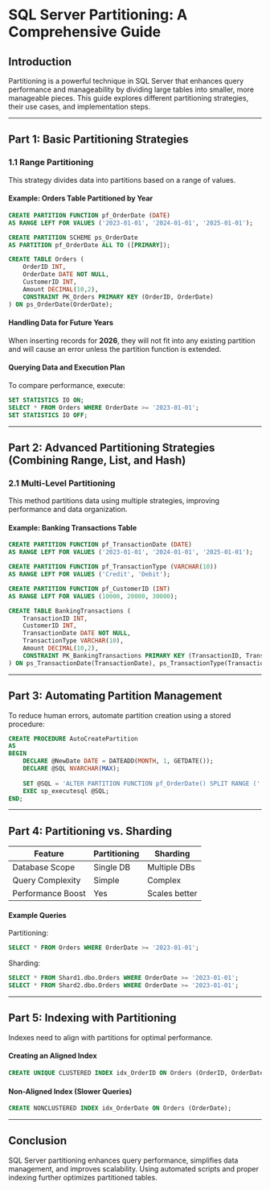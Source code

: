 # SQL Server Partitioning: A Comprehensive Guide

## Introduction
Partitioning is a powerful technique in SQL Server that enhances query performance and manageability by dividing large tables into smaller, more manageable pieces. This guide explores different partitioning strategies, their use cases, and implementation steps.

---

## **Part 1: Basic Partitioning Strategies**

### **1.1 Range Partitioning**
This strategy divides data into partitions based on a range of values.

#### Example: Orders Table Partitioned by Year
```sql
CREATE PARTITION FUNCTION pf_OrderDate (DATE)
AS RANGE LEFT FOR VALUES ('2023-01-01', '2024-01-01', '2025-01-01');

CREATE PARTITION SCHEME ps_OrderDate 
AS PARTITION pf_OrderDate ALL TO ([PRIMARY]);

CREATE TABLE Orders (
    OrderID INT,
    OrderDate DATE NOT NULL,
    CustomerID INT,
    Amount DECIMAL(10,2),
    CONSTRAINT PK_Orders PRIMARY KEY (OrderID, OrderDate)
) ON ps_OrderDate(OrderDate);
```

#### **Handling Data for Future Years**
When inserting records for **2026**, they will not fit into any existing partition and will cause an error unless the partition function is extended.

#### **Querying Data and Execution Plan**
To compare performance, execute:
```sql
SET STATISTICS IO ON;
SELECT * FROM Orders WHERE OrderDate >= '2023-01-01';
SET STATISTICS IO OFF;
```

---

## **Part 2: Advanced Partitioning Strategies (Combining Range, List, and Hash)**

### **2.1 Multi-Level Partitioning**
This method partitions data using multiple strategies, improving performance and data organization.

#### Example: Banking Transactions Table
```sql
CREATE PARTITION FUNCTION pf_TransactionDate (DATE)
AS RANGE LEFT FOR VALUES ('2023-01-01', '2024-01-01', '2025-01-01');

CREATE PARTITION FUNCTION pf_TransactionType (VARCHAR(10))
AS RANGE LEFT FOR VALUES ('Credit', 'Debit');

CREATE PARTITION FUNCTION pf_CustomerID (INT)
AS RANGE LEFT FOR VALUES (10000, 20000, 30000);

CREATE TABLE BankingTransactions (
    TransactionID INT,
    CustomerID INT,
    TransactionDate DATE NOT NULL,
    TransactionType VARCHAR(10),
    Amount DECIMAL(10,2),
    CONSTRAINT PK_BankingTransactions PRIMARY KEY (TransactionID, TransactionDate, CustomerID)
) ON ps_TransactionDate(TransactionDate), ps_TransactionType(TransactionType), ps_CustomerID(CustomerID);
```

---

## **Part 3: Automating Partition Management**
To reduce human errors, automate partition creation using a stored procedure:
```sql
CREATE PROCEDURE AutoCreatePartition
AS
BEGIN
    DECLARE @NewDate DATE = DATEADD(MONTH, 1, GETDATE());
    DECLARE @SQL NVARCHAR(MAX);
    
    SET @SQL = 'ALTER PARTITION FUNCTION pf_OrderDate() SPLIT RANGE (''' + CONVERT(NVARCHAR, @NewDate, 23) + ''')';
    EXEC sp_executesql @SQL;
END;
```

---

## **Part 4: Partitioning vs. Sharding**
| Feature       | Partitioning | Sharding |
|--------------|-------------|----------|
| Database Scope | Single DB  | Multiple DBs |
| Query Complexity | Simple   | Complex  |
| Performance Boost | Yes | Scales better |

#### **Example Queries**
Partitioning:
```sql
SELECT * FROM Orders WHERE OrderDate >= '2023-01-01';
```
Sharding:
```sql
SELECT * FROM Shard1.dbo.Orders WHERE OrderDate >= '2023-01-01';
SELECT * FROM Shard2.dbo.Orders WHERE OrderDate >= '2023-01-01';
```

---

## **Part 5: Indexing with Partitioning**
Indexes need to align with partitions for optimal performance.

#### **Creating an Aligned Index**
```sql
CREATE UNIQUE CLUSTERED INDEX idx_OrderID ON Orders (OrderID, OrderDate) ON ps_OrderDate(OrderDate);
```

#### **Non-Aligned Index (Slower Queries)**
```sql
CREATE NONCLUSTERED INDEX idx_OrderDate ON Orders (OrderDate);
```

---

## **Conclusion**
SQL Server partitioning enhances query performance, simplifies data management, and improves scalability. Using automated scripts and proper indexing further optimizes partitioned tables.

